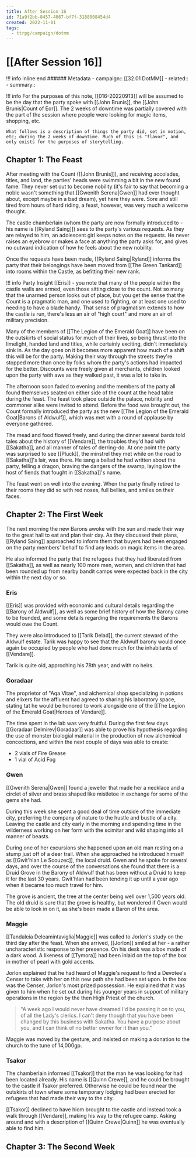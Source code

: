 ```yaml
---
title: After Session 16
id: 71a9f2bb-8457-4067-bf7f-3188008454d4
created: 2022-11-01
tags:
  - ttrpg/campaign/dotmm
---
```


# [[After Session 16]]

!!! info inline end
    ###### Metadata
    - campaign:: [[32.01 DotMM]]
    - related:: 
    - summary::

!!! info
    For the purposes of this note, [[016-20220913]] will be assumed to be the day that the party spoke with [[John Brunis]], the [[John Brunis|Count of Eor]]. The 2 weeks of downtime was partially covered with the part of the session where people were looking for magic items, shopping, etc.
    
    What follows is a description of things the party did, set in motion, etc; during the 2 weeks of downtime. Much of this is "flavor", and only exists for the purposes of storytelling.

## Chapter 1: The Feast

After meeting with the Count ([[John Brunis]]), and receiving accolades, titles, and land, the parties' heads were swimming a bit in the new found fame. They never set out to become nobility (it's fair to say that becoming a noble wasn't something that [[Gwenith Serena|Gwen]] had ever thought about, except maybe in a bad dream), yet here they were. Sore and still tired from hours of hard riding, a feast, however, was very much a welcome thought.

The castle chamberlain (whom the party are now formally introduced to - his name is [[Ryland Saing]]) sees to the party's various requests. As they are relayed to him, an adolescent girl keeps notes on the requests. He never raises an eyebrow or makes a face at anything the party asks for, and gives no outward indication of how he feels about the new nobility. 

Once the requests have been made, [[Ryland Saing|Ryland]] informs the party that their belongings have been moved from [[The Green Tankard]] into rooms within the Castle, as befitting their new rank. 

!!! info Party Insight
    [[Eris]] - you note that many of the people within the castle walls are armed, even those sitting close to the count. Not so many that the unarmed person looks out of place, but you get the sense that the Count is a pragmatic man, and one used to fighting, or at least one used to needing to have a blade handy. That sense of pragmatism extends to how the castle is run, there's less an air of "high court" and more an air of military precision.

Many of the members of [[The Legion of the Emerald Goat]] have been on the outskirts of social status for much of their lives, so being thrust into the limelight, handed land and titles, while certainly exciting, didn't immediately sink in. As the day goes on it becomes more apparent how much of a shift this will be for the party. Making their way through the streets they're stopped more than once by folks whom the party's actions had impacted for the better. Discounts were freely given at merchants, children looked upon the party with awe as they walked past, it was a lot to take in.

The afternoon soon faded to evening and the members of the party all found themselves seated on either side of the count at the head table during the feast. The feast took place outside the palace, nobility and commoner alike were invited to attend. Before the food was brought out, the Count formally introduced the party as the new [[The Legion of the Emerald Goat|Barons of Aldwulf]], which was met with a round of applause by everyone gathered.

The mead and food flowed freely, and during the dinner several bards told tales about the history of [[Vendare]], the troubles they'd had with [[Sakatha]], and all manner of tales of derring-do. At one point the party was surprised to see [[Pluck]], the minstrel they met while on the road to [[Sakatha]]'s lair, was there. He sang a ballad he had written about the party, felling a dragon, braving the dangers of the swamp, laying low the host of fiends that fought in [[Sakatha]]'s name. 

The feast went on well into the evening. When the party finally retired to their rooms they did so with red noses, full bellies, and smiles on their faces.

## Chapter 2: The First Week

The next morning the new Barons awoke with the sun and made their way to the great hall to eat and plan their day. As they discussed their plans, [[Ryland Saing]] approached to inform them that buyers had been engaged on the party members' behalf to find any leads on magic items in the area. 

He also informed the party that the refugees that they had liberated from [[Sakatha]], as well as nearly 100 more men, women, and children that had been rounded up from nearby bandit camps were expected back in the city within the next day or so.


### Eris

[[Eris]] was provided with economic and cultural details regarding the [[Barony of Aldwulf]], as well as some brief history of how the Barony came to be founded, and some details regarding the requirements the Barons would owe the Count.

They were also introduced to [[Tarik Delad]], the current steward of the Aldwulf estate. Tarik was happy to see that the Aldwulf barony would once again be occupied by people who had done much for the inhabitants of [[Vendare]].

Tarik is quite old, approching his 78th year, and with no heirs. 

### Goradaar

The proprietor of "Aqa Vitae", and alchemical shop specializing in potions and elixers for the affluent had agreed to sharing his laboratory space, stating tat he would be honored to work alongside one of the [[The Legion of the Emerald Goat|Heroes of Vendare]].

The time spent in the lab was very fruitful. During the first few days [[Goradaar Delmirev|Goradaar]] was able to prove his hypothesis regarding the use of monster biologial material in the production of new alchemical concoctions, and within the next couple of days was able to create:

- 2 vials of Fire Grease
- 1 vial of Acid Fog


### Gwen

[[Gwenith Serena|Gwen]] found a jeweller that made her a necklace and a circlet of silver and brass shaped like mistletoe in exchange for some of the gems she had.

During this week she spent a good deal of time outside of the immediate city, preferring the company of nature to the hustle and bustle of a city. Leaving the castle and city early in the morning and spending time in the wilderness working on her form with the scimitar and wild shaping into all manner of beasts. 

During one of her excursions she happened upon an old man resting on a stump just off of a deer trail. When she approached he introduced himself as [[Gwit'hlan Le Scouzec]], the local druid. Gwen and he spoke for several days, and over the course of the conversations she found that there is a Druid Grove in the Barony of Aldwulf that has been without a Druid to keep it for the last 30 years. Gwit'hlan had been tending it up until a year ago when it became too much travel for him.

The grove is ancient, the tree at the center being well over 1,500 years old. The old druid is sure that the grove is healthy, but wondered if Gwen would be able to look in on it, as she's been made a Baron of the area.

### Maggie

[[Tandaleia Deleamintaviglia|Maggie]] was called to Jorlon's study on the third day after the feast. When she arrived, [[Jorlon]] smiled at her - a rather uncharacteristic response to her presence. On his desk was a box made of a dark wood. A likeness of [[Tymora]] had been inlaid on the top of the box in mother of pearl with gold accents.
  
Jorlon explained that he had heard of Maggie's request to find a Devotee's Censer to take with her on this new path she had been set upon. In the box was the Censer, Jorlon's most prized possession. He explained that it was given to him when he set out during his younger years in support of military operations in the region by the then High Priest of the church.
  
> "A week ago I would never have dreamed I'd be passing it on to you, of all the Lady's clerics. I can't deny though that you have been
> changed by this business with Sakatha. You have a purpose about you, and I can think of no better owner for it than you."
  
Maggie was moved by the gesture, and insisted on making a donation to the church to the tune of 14,000gp.


### Tsakor

The chamberlain informed [[Tsakor]] that the man he was looking for had been located already. His name is [[Quinn Crewe]], and he could be brought to the castle if Tsakor preferred. Otherwise he could be found near the outskirts of town where some temporary lodging had been erected for refugees that had made their way to the city.

[[Tsakor]] declined to have hiom brought to the castle and instead took a walk through [[Vendare]], making his way to the refugee camp. Asking around and with a description of [[Quinn Crewe|Quinn]] he was eventually able to find him.

## Chapter 3: The Second Week